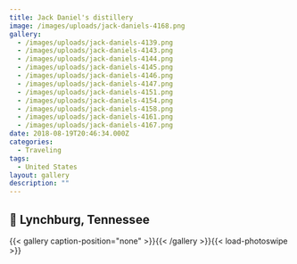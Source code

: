 ```yaml
---
title: Jack Daniel's distillery
image: /images/uploads/jack-daniels-4168.png
gallery:
  - /images/uploads/jack-daniels-4139.png
  - /images/uploads/jack-daniels-4143.png
  - /images/uploads/jack-daniels-4144.png
  - /images/uploads/jack-daniels-4145.png
  - /images/uploads/jack-daniels-4146.png
  - /images/uploads/jack-daniels-4147.png
  - /images/uploads/jack-daniels-4151.png
  - /images/uploads/jack-daniels-4154.png
  - /images/uploads/jack-daniels-4158.png
  - /images/uploads/jack-daniels-4161.png
  - /images/uploads/jack-daniels-4167.png
date: 2018-08-19T20:46:34.000Z
categories:
  - Traveling
tags:
  - United States
layout: gallery
description: ""
---
```



## 🥃 Lynchburg, Tennessee

{{< gallery caption-position="none" >}}{{< /gallery >}}{{< load-photoswipe >}}
